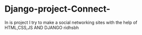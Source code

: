 # Django-project-Connect-
In is project I try to make a social networking sites with the help of HTML,CSS,JS AND DJANGO
ridhsbh
